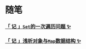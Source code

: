 # 随笔

### [「 记 」`Set`的一次遍历问题 ✨](./「%20记%20」Set的一次遍历问题.md)

### [「 记 」浅析对象与`Map`数据结构 ✨](./「%20记%20」浅析对象与Map数据结构.md)
